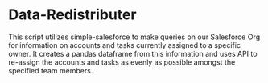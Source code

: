 # Data-Redistributer

This script utilizes simple-salesforce to make queries on our Salesforce Org for information on accounts and tasks currently assigned to a specific owner. It creates a  pandas dataframe from this information and uses API to re-assign the accounts and tasks as evenly as possible amongst the specified team members.

